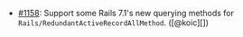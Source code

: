 * [#1158](https://github.com/rubocop/rubocop-rails/pull/1158): Support some Rails 7.1's new querying methods for `Rails/RedundantActiveRecordAllMethod`. ([@koic][])
